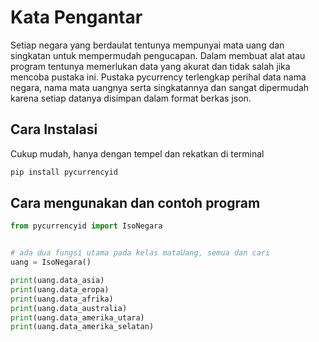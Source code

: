 # Kata Pengantar
Setiap negara yang berdaulat tentunya mempunyai mata uang dan singkatan untuk mempermudah pengucapan. Dalam membuat alat atau program tentunya memerlukan data yang akurat dan tidak salah jika mencoba pustaka ini. Pustaka pycurrency terlengkap perihal data nama negara, nama mata uangnya serta singkatannya dan sangat dipermudah karena setiap datanya disimpan dalam format berkas json.

## Cara Instalasi
Cukup mudah, hanya dengan tempel dan rekatkan di terminal
```bash
pip install pycurrencyid
```

## Cara mengunakan dan contoh program
```python
from pycurrencyid import IsoNegara


# ada dua fungsi utama pada kelas mataUang, semua dan cari
uang = IsoNegara()

print(uang.data_asia)
print(uang.data_eropa)
print(uang.data_afrika)
print(uang.data_australia)
print(uang.data_amerika_utara)
print(uang.data_amerika_selatan)
```
